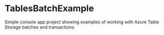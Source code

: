 # TablesBatchExample

Simple console app project showing examples of working with Azure Table Storage batches and transactions.
